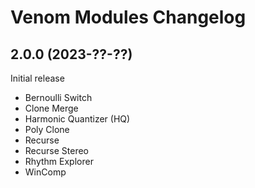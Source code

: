# Venom Modules Changelog

## 2.0.0 (2023-??-??)
Initial release
- Bernoulli Switch
- Clone Merge
- Harmonic Quantizer (HQ)
- Poly Clone
- Recurse
- Recurse Stereo
- Rhythm Explorer
- WinComp
